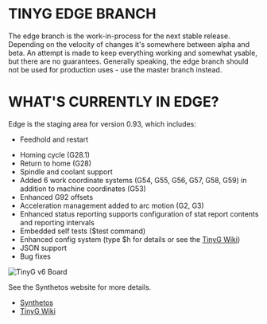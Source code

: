 TINYG EDGE BRANCH
========
The edge branch is the work-in-process for the next stable release. Depending on the velocity of changes it's somewhere between alpha and beta. 
An attempt is made to keep everything working and somewhat ysable, but there are no guarantees. Generally speaking, the edge branch should not be used for production uses - use the master branch instead.

WHAT'S CURRENTLY IN EDGE?
========
Edge is the staging area for version 0.93, which includes:

* Feedhold and restart
- Homing cycle (G28.1)
- Return to home (G28)
- Spindle and coolant support
- Added 6 work coordinate systems (G54, G55, G56, G57, G58, G59) in addition to machine coordinates (G53)
- Enhanced G92 offsets
- Acceleration management added to arc motion (G2, G3)
- Enhanced status reporting supports configuration of stat report contents and reporting intervals
- Embedded self tests ($test command)
- Enhanced config system (type $h for details or see the [TinyG Wiki](http://www.synthetos.com/wiki/index.php?title=Projects:TinyG))
- JSON support
- Bug fixes

![TinyG v6 Board](http://farm7.staticflickr.com/6080/6138119387_c6301797dd.jpg)

See the Synthetos website for more details.

* [Synthetos](https://www.synthetos.com/)
* [TinyG Wiki](http://www.synthetos.com/wiki/index.php?title=Projects:TinyG)

